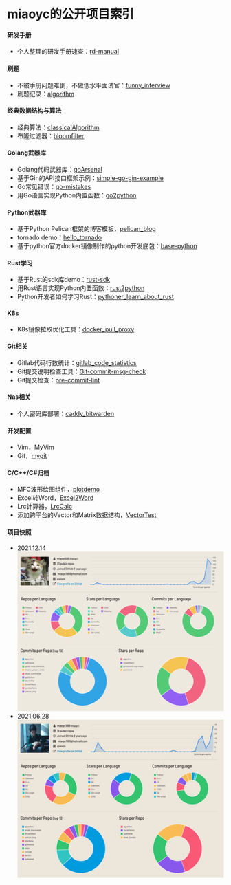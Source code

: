 # miaoyc的公开项目索引

#### 研发手册
- 个人整理的研发手册速查：[rd-manual](https://github.com/miaoyc666/rd-manual)

#### 刷题
- 不被手册问题难倒，不做低水平面试官：[funny_interview](https://github.com/miaoyc666/funny_interview)
- 刷题记录：[algorithm](https://github.com/miaoyc666/algorithm) 

#### 经典数据结构与算法
- 经典算法：[classicalAlgorithm](https://github.com/miaoyc666/classicalAlgorithm)
- 布隆过滤器：[bloomfilter](https://github.com/miaoyc666/bloomfilter)

#### Golang武器库
- Golang代码武器库：[goArsenal](https://github.com/miaoyc666/goArsenal)
- 基于Gin的API接口框架示例：[simple-go-gin-example](https://github.com/miaoyc666/simple-go-gin-example)
- Go常见错误：[go-mistakes](https://github.com/miaoyc666/go-mistakes)
- 用Go语言实现Python内置函数：[go2python](https://github.com/miaoyc666/go2python)

#### Python武器库
- 基于Python Pelican框架的博客模板，[pelican_blog](https://github.com/miaoyc666/pelican_blog)
- tornado demo：[hello_tornado](https://github.com/miaoyc666/hello_tornado)
- 基于python官方docker镜像制作的python开发底包：[base-python](https://github.com/miaoyc666/base-python)

#### Rust学习
- 基于Rust的sdk库demo：[rust-sdk](https://github.com/miaoyc666/rust-sdk)
- 用Rust语言实现Python内置函数：[rust2python](https://github.com/miaoyc666/rust2python)
- Python开发者如何学习Rust：[pythoner_learn_about_rust](https://github.com/miaoyc666/pythoner_learn_about_rust)

#### K8s
- K8s镜像拉取优化工具：[docker_pull_proxy](pass)

#### Git相关
- Gitlab代码行数统计：[gitlab_code_statistics](https://github.com/miaoyc666/gitlab_code_statistics)
- Git提交说明检查工具：[Git-commit-msg-check](https://github.com/miaoyc666/git-commit-msg-check)
- Git提交检查：[pre-commit-lint](https://github.com/miaoyc666/pre-commit-lint)

#### Nas相关
- 个人密码库部署：[caddy_bitwarden](https://github.com/miaoyc666/caddy_bitwarden)

#### 开发配置
- Vim，[MyVim](https://github.com/miaoyc666/MyVim)
- Git，[mygit](https://github.com/miaoyc666/mygit)

#### C/C++/C#归档
- MFC波形绘图组件，[plotdemo](https://github.com/miaoyc666/plotdemo)
- Excel转Word，[Excel2Word](https://github.com/miaoyc666/Excel2Word)
- Lrc计算器，[LrcCalc](https://github.com/miaoyc666/LrcCalc)
- 添加跨平台的Vector和Matrix数据结构，[VectorTest](https://github.com/miaoyc666/VectorTest/tree/master/VectorTest)

#### 项目快照
- 2021.12.14
![21.12.14.png](./snapshot/21.12.14.png)
- 2021.06.28
![21.6.28.png](./snapshot/21.6.28.png)
